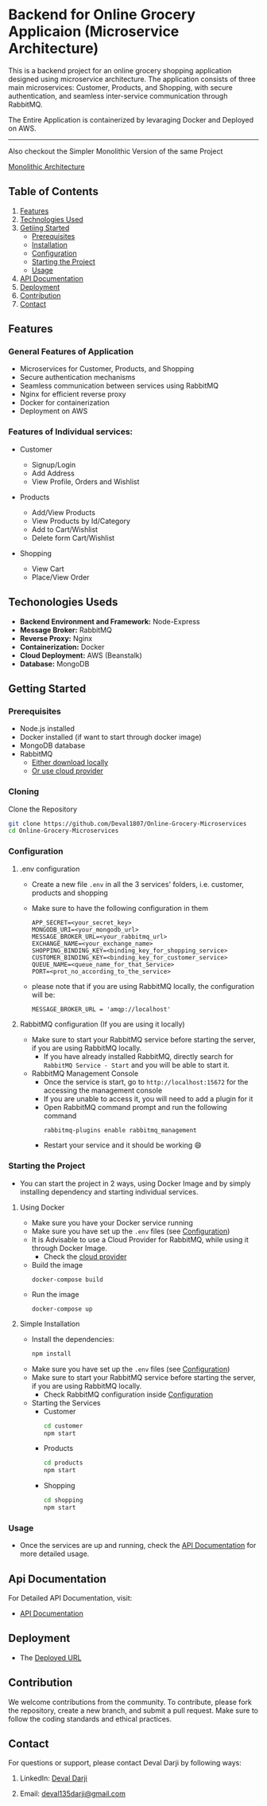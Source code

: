 # Backend for Online Grocery Applicaion (Microservice Architecture)

This is a backend project for an online grocery shopping application designed using microservice architecture. The application consists of three main microservices: Customer, Products, and Shopping, with secure authentication, and seamless inter-service communication through RabbitMQ. 

The Entire Application is containerized by levaraging Docker and Deployed on AWS.

---

Also checkout the Simpler Monolithic Version of the same Project

[Monolithic Architecture](https://github.com/Deval1807/Online-Grocery-Monolithic)

## Table of Contents

1. [Features](#features)
2. [Technologies Used](#technologies-used)
3. [Getiing Started](#getting-started)
    - [Prerequisites](#prerequisites)
    - [Installation](#cloning)
    - [Configuration](#configuration)
    - [Starting the Project](#starting-the-project)
    - [Usage](#usage)
4. [API Documentation](#api-documentation)
5. [Deployment](#deployment)
6. [Contribution](#contribution)
7. [Contact](#contact)


## Features

### General Features of Application

- Microservices for Customer, Products, and Shopping
- Secure authentication mechanisms
- Seamless communication between services using RabbitMQ
- Nginx for efficient reverse proxy
- Docker for containerization
- Deployment on AWS

### Features of Individual services:

- Customer
    - Signup/Login
    - Add Address
    - View Profile, Orders and Wishlist

- Products
    - Add/View Products
    - View Products by Id/Category
    - Add to Cart/Wishlist
    - Delete form Cart/Wishlist

- Shopping
    - View Cart
    - Place/View Order


## Techonologies Useds

- **Backend Environment and Framework:** Node-Express
- **Message Broker:** RabbitMQ
- **Reverse Proxy:** Nginx
- **Containerization:** Docker
- **Cloud Deployment:** AWS (Beanstalk)
- **Database:** MongoDB


## Getting Started

### Prerequisites

- Node.js installed
- Docker installed (if want to start through docker image)
- MongoDB database
- RabbitMQ 
    - [Either download locally](https://www.rabbitmq.com/docs/download) 
    - [Or use cloud provider](https://www.cloudamqp.com/)


### Cloning

Clone the Repository

```bash
git clone https://github.com/Deval1807/Online-Grocery-Microservices
cd Online-Grocery-Microservices
```


### Configuration

1. .env configuration

    - Create a new file `.env` in all the 3 services' folders, i.e. customer, products and shopping
    - Make sure to have the following configuration in them

        ```env
        APP_SECRET=<your_secret_key>
        MONGODB_URI=<your_mongodb_url>
        MESSAGE_BROKER_URL=<your_rabbitmq_url>
        EXCHANGE_NAME=<your_exchange_name>
        SHOPPING_BINDING_KEY=<binding_key_for_shopping_service>
        CUSTOMER_BINDING_KEY=<binding_key_for_customer_service>
        QUEUE_NAME=<queue_name_for_that_Service>
        PORT=<prot_no_according_to_the_service>
        ```

    - please note that if you are using RabbitMQ locally, the configuration will be:
        ```env
        MESSAGE_BROKER_URL = 'amqp://localhost'
        ```

2. RabbitMQ configuration (If you are using it locally)
    - Make sure to start your RabbitMQ service before starting the server, if you are using RabbitMQ locally.
        - If you have already installed RabbitMQ, directly search for `RabbitMQ Service - Start` and you will be able to start it.
    - RabbitMQ Management Console
        - Once the service is start, go to `http://localhost:15672` for the accessing the management console
        - If you are unable to access it, you will need to add a plugin for it
        - Open RabbitMQ command prompt and run the following command
            ```bash
            rabbitmq-plugins enable rabbitmq_management
            ```
        - Restart your service and it should be working 😄

### Starting the Project

- You can start the project in 2 ways, using Docker Image and by simply installing dependency and starting individual services.

1. Using Docker

    - Make sure you have your Docker service running
    - Make sure you have set up the `.env` files (see [Configuration](#configuration))
    - It is Advisable to use a Cloud Provider for RabbitMQ, while using it through Docker Image.
        - Check the [cloud provider](https://www.cloudamqp.com/)
    - Build the image
        ```
        docker-compose build
        ```
    - Run the image
        ```
        docker-compose up
        ```


2. Simple Installation

    - Install the dependencies:
        ```bash
        npm install
        ```
    - Make sure you have set up the `.env` files (see [Configuration](#configuration))
    - Make sure to start your RabbitMQ service before starting the server, if you are using RabbitMQ locally.
        - Check RabbitMQ configuration inside [Configuration](#configuration)
    - Starting the Services
        - Customer
            ```bash
            cd customer
            npm start
            ```
        - Products
            ```bash
            cd products
            npm start
            ```
        - Shopping
            ```bash
            cd shopping
            npm start
            ```


### Usage

- Once the services are up and running, check the [API Documentation](#api-documentation) for more detailed usage.


## Api Documentation

For Detailed API Documentation, visit:

- [API Documentation](https://documenter.getpostman.com/view/33324941/2sA3XWdJot)


## Deployment

- The [Deployed URL](http://online-gocery.ap-south-1.elasticbeanstalk.com)


## Contribution

We welcome contributions from the community. To contribute, please fork the repository, create a new branch, and submit a pull request. Make sure to follow the coding standards and ethical practices. 


## Contact

For questions or support, please contact Deval Darji by following ways:

1. LinkedIn: [Deval Darji](https://www.linkedin.com/in/deval-darji-a15002226/)

2. Email: [deval135darji@gmail.com](mailto:deval135darji@gmail.com)
